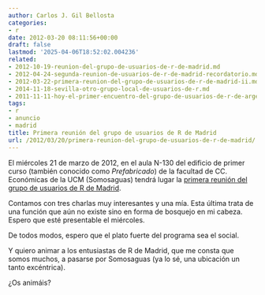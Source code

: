 ```yaml
---
author: Carlos J. Gil Bellosta
categories:
- r
date: 2012-03-20 08:11:56+00:00
draft: false
lastmod: '2025-04-06T18:52:02.004236'
related:
- 2012-10-19-reunion-del-grupo-de-usuarios-de-r-de-madrid.md
- 2012-04-24-segunda-reunion-de-usuarios-de-r-de-madrid-recordatorio.md
- 2012-03-22-primera-reunion-del-grupo-de-usuarios-de-r-de-madrid-ii.md
- 2014-11-18-sevilla-otro-grupo-local-de-usuarios-de-r.md
- 2011-11-11-hoy-el-primer-encuentro-del-grupo-de-usuarios-de-r-de-argentina.md
tags:
- r
- anuncio
- madrid
title: Primera reunión del grupo de usuarios de R de Madrid
url: /2012/03/20/primera-reunion-del-grupo-de-usuarios-de-r-de-madrid/
---
```


El miércoles 21 de marzo de 2012, en el aula N-130 del edificio de primer curso (también conocido como  _Prefabricado_) de la facultad de CC. Económicas de la UCM (Somosaguas) tendrá lugar la [primera reunión del grupo de usuarios de R de Madrid](http://r-es.org/Grupo+de+Usuarios+de+R+en+Madrid).

Contamos con tres charlas muy interesantes y una mía. Esta última trata de una función que aún no existe sino en forma de bosquejo en mi cabeza. Espero que esté presentable el miércoles.

De todos modos, espero que el plato fuerte del programa sea el social.

Y quiero animar a los entusiastas de R de Madrid, que me consta que somos muchos, a pasarse por Somosaguas (ya lo sé, una ubicación un tanto excéntrica).

¿Os animáis?